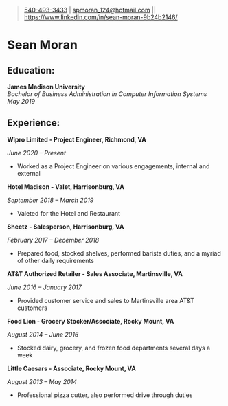 > [540-493-3433](tel:5404933433) | [spmoran_124@hotmail.com](mailto:spmoran_124@hotmail.com)
> || https://www.linkedin.com/in/sean-moran-9b24b2146/
# Sean Moran

## Education:
**James Madison University**			  		       
*Bachelor of Business Administration in Computer Information Systems*           
*May 2019*

## Experience: 
**Wipro Limited - Project Engineer,  Richmond, VA**

*June 2020 &ndash; Present*
- Worked as a Project Engineer on various engagements, internal and external 

**Hotel Madison - Valet, Harrisonburg, VA**

*September 2018 &ndash; March 2019*
- Valeted for the Hotel and Restaurant

**Sheetz - Salesperson, Harrisonburg, VA**

*February 2017 &ndash; December 2018*
- Prepared food, stocked shelves, performed barista duties, and a myriad of other daily requirements 

**AT&T Authorized Retailer - Sales Associate, Martinsville, VA**

*June 2016 &ndash; January 2017*
- Provided customer service and sales to Martinsville area AT&T customers

**Food Lion - Grocery Stocker/Associate, Rocky Mount, VA**

*August 2014 &ndash; June 2016*
- Stocked dairy, grocery, and frozen food departments several days a week

**Little Caesars - Associate, Rocky Mount, VA**

*August 2013 &ndash; May 2014*
- Professional pizza cutter, also performed drive through duties


